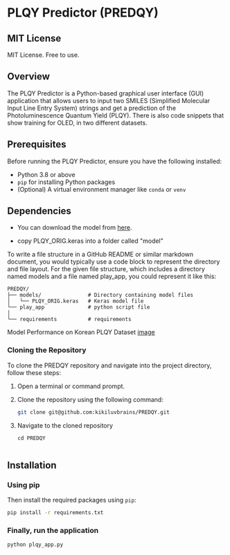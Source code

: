 # PLQY Predictor (PREDQY)

## MIT License
MIT License. Free to use.

## Overview
The PLQY Predictor is a Python-based graphical user interface (GUI) application that allows users to input two SMILES (Simplified Molecular Input Line Entry System) strings and get a prediction of the Photoluminescence Quantum Yield (PLQY). There is also code snippets that show training for OLED, in two different datasets.

## Prerequisites
Before running the PLQY Predictor, ensure you have the following installed:
- Python 3.8 or above
- `pip` for installing Python packages
- (Optional) A virtual environment manager like `conda` or `venv`

## Dependencies

- You can download the model from [here](https://drive.google.com/drive/u/1/folders/1kqHjEo4z5aOUw9aQf7mNxjz8u_MwgJJ9).

- copy PLQY_ORIG.keras into a folder called "model"

  
To write a file structure in a GitHub README or similar markdown document, you would typically use a code block to represent the directory and file layout. For the given file structure, which includes a directory named models and a file named play_app, you could represent it like this:

```
PREDQY/
├── models/               # Directory containing model files
│   └── PLQY_ORIG.keras   # Keras model file
└── play_app              # python script file
│
└── requirements          # requirements
```

Model Performance on Korean PLQY Dataset
[image](https://github.com/user-attachments/assets/966a96a4-e6d6-46b3-a0f3-fab365827f6c)

### Cloning the Repository

To clone the PREDQY repository and navigate into the project directory, follow these steps:

1. Open a terminal or command prompt.

2. Clone the repository using the following command:

   ```bash
   git clone git@github.com:kikiluvbrains/PREDQY.git

3. Navigate to the cloned repository
   ```
   cd PREDQY


## Installation

### Using pip
Then install the required packages using `pip`:

```bash
pip install -r requirements.txt
```
### Finally, run the application
```
python plqy_app.py
```

